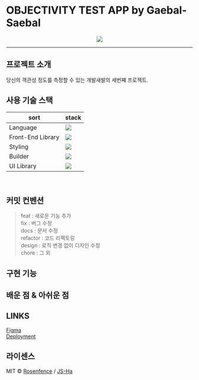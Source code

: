 # OBJECTIVITY TEST APP by Gaebal-Saebal

<p align="center">
<img src="https://github.com/gaebal-saebal/objectivity-test-app/assets/103746767/aeef6fe8-2f90-403a-b030-60edfccb7aa1)](https://im2.ezgif.com/tmp/ezgif-2-09a641a807.gif" />
</p>

---

## 프로젝트 소개

당신의 객관성 정도를 측정할 수 있는 개발새발의 세번째 프로젝트.
<br>

## 사용 기술 스택

| sort              | stack                                                                                                            |
| ----------------- | ---------------------------------------------------------------------------------------------------------------- |
| Language          | <img src="https://img.shields.io/badge/JavaScript-F7DF1E?style=for-the-badge&logo=JavaScript&logoColor=white">   |
| Front-End Library | <img src="https://img.shields.io/badge/React-61DAFB?style=for-the-badge&logo=React&logoColor=white">             |
| Styling           | <img src="https://img.shields.io/badge/tailwindcss-06B6D4?style=for-the-badge&logo=tailwindcss&logoColor=white"> |
| Builder           | <img src="https://img.shields.io/badge/vite-646CFF?style=for-the-badge&logo=vite&logoColor=white">               |
| UI Library        | <img src="https://img.shields.io/badge/MUI-007FFF?style=for-the-badge&logo=MUI&logoColor=white">                 |

<br>

## 커밋 컨벤션

> feat : 새로운 기능 추가  
> fix : 버그 수정  
> docs : 문서 수정  
> refactor : 코드 리펙토링  
> design : 로직 변경 없이 디자인 수정  
> chore : 그 외

## 구현 기능

## 배운 점 & 아쉬운 점

## LINKS

<a href="#" target="_blank">Figma</a>
<br>
<a href="#" target="_blank">Deployment</a>
<br>

## 라이센스

MIT &copy; [Rosenfence](mailto:rosenfence@gmail.com) / [JS-Ha](mailto:jshaha0911@gmail.com)
